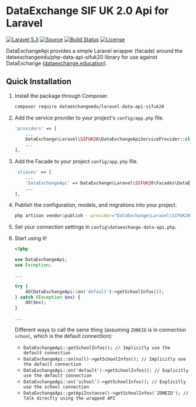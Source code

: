 # DataExchange SIF UK 2.0 Api for Laravel

[![Laravel 5.3](https://img.shields.io/badge/Laravel-5.3-orange.svg?style=flat-square)](http://laravel.com)
[![Source](http://img.shields.io/badge/source-dataexchangeedu/laravel--data--api--sifuk20-blue.svg?style=flat-square)](https://github.com/dataexchangeedu/laravel-data-api-sifuk20)
[![Build Status](https://travis-ci.org/dataexchangeedu/laravel-data-api-sifuk20.svg?branch=master)](https://travis-ci.org/dataexchangeedu/laravel-data-api-sifuk20)
[![License](http://img.shields.io/badge/license-MIT-brightgreen.svg?style=flat-square)](https://tldrlegal.com/license/mit-license)

DataExchangeApi provides a simple Laravel wrapper (facade) around the dataexchangeedu/php-data-api-sifuk20 library for use against DataExchange ([dataexchange.education](https://dataexchange.education)).

## Quick Installation

1. Install the package through Composer.

    ```bash
    composer require dataexchangeedu/laravel-data-api-sifuk20
    ```

1. Add the service provider to your project's `config/app.php` file.

    ```php
    'providers' => [
        ...
        DataExchange\Laravel\SIFUK20\DataExchangeApiServiceProvider::class,
        ...
    ],
    ```

1. Add the Facade to your project `config/app.php` file.

    ```php
    'aliases' => [
        ...
        'DataExchangeApi' => DataExchange\Laravel\SIFUK20\Facades\DataExchangeApi::class,
        ...
    ],
    ```

1. Publish the configuration, models, and migrations into your project.

    ```bash
    php artisan vendor:publish --provider="DataExchange\Laravel\SIFUK20\DataExchangeApiServiceProvider"
    ```

1. Set your connection settings in `config\dataexchange-data-api.php`.

1. Start using it!

    ```PHP
    <?php

    use DataExchangeApi;
    use Exception;

    ...

    try {
        dd(DataExchangeApi::on('default')->getSchoolInfos());
    } catch (Exception $ex) {
        dd($ex);
    }

    ...
    ```

    Different ways to call the same thing (assuming `ZONEID` is in connection `school`, which is the default connection):
    - `DataExchangeApi::getSchoolInfos(); // Implicitly use the default connection`
    - `DataExchangeApi::on(null)->getSchoolInfos(); // Implicitly use the default connection`
    - `DataExchangeApi::on('default')->getSchoolInfos(); // Explicitly use the default connection`
    - `DataExchangeApi::on('school')->getSchoolInfos(); // Explicitly use the school connection`
    - `DataExchangeApi::getApiInstance()->getSchoolInfos('ZONEID'); // Talk directly using the wrapped API`
